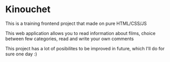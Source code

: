 # Kinouchet

This is a training frontend project that made on pure HTML/CSS/JS

This web application allows you to read information about films, choice between few categories, read and write your own comments

This project has a lot of posibilites to be improved in future, which I'll do for sure one day :)